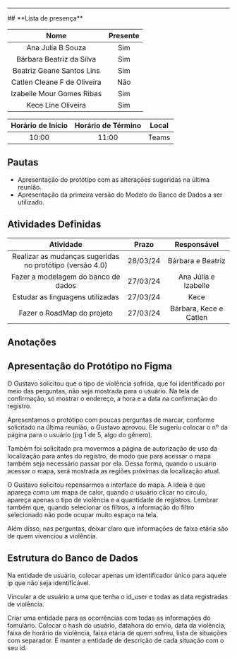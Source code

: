 <hr style="border: 0; height: 1px; background-color: #000000;">
## **Lista de presença**

| Nome | Presente |
|:----:|:--------:|
| Ana Julia B Souza | Sim |
| Bárbara Beatriz da Silva | Sim |
| Beatriz Geane Santos Lins | Sim |
| Catlen Cleane F de Oliveira | Não |
| Izabelle Mour Gomes Ribas| Sim |
| Kece Line Oliveira | Sim |

| Horário de Início | Horário de Término | Local |
|:-----------------:|:------------------:|:-----:|
| 10:00 | 11:00 | Teams|

## **Pautas**

* Apresentação do protótipo com as alterações sugeridas na última reunião.
* Apresentação da primeira versão do Modelo do Banco de Dados a ser utilizado.


## **Atividades Definidas**

| Atividade | Prazo | Responsável |
|:---------:|:-----:|:-----------:|
| Realizar as mudanças sugeridas no protótipo  (versão 4.0) | 28/03/24 | Bárbara e Beatriz | 
| Fazer a modelagem do banco de dados | 27/03/24 | Ana Júlia e Izabelle | 
| Estudar as linguagens utilizadas | 27/03/24 | Kece | 
| Fazer o RoadMap do projeto | 27/03/24 | Bárbara, Kece e Catlen | 

## **Anotações**

## **Apresentação do Protótipo no Figma**

O Gustavo solicitou que o tipo de violência sofrida, que foi identificado por meio das perguntas, não seja mostrada para o usuário. Na tela de confirmação, só mostrar o endereço, a hora e a data na confirmação do registro. 

Apresentamos o protótipo com poucas perguntas de marcar, conforme solicitado na última reunião, o Gustavo aprovou. Ele sugeriu colocar o nº da página para o usuário (pg 1 de 5, algo do gênero).

Também foi solicitado pra movermos a página de autorização de uso da localização para antes do registro, de modo que para acessar o mapa também seja necessário passar por ela. Dessa forma, quando o usuário acessar o mapa, será mostrada as regiões próximas da localização atual. 

O Gustavo solicitou repensarmos a interface do mapa. A ideia é que apareça como um mapa de calor, quando o usuário clicar no círculo, apareça apenas o tipo de violência e a quantidade de registros. Lembrar também que, quando selecionar os filtros, a informação do filtro selecionado não pode ocupar muito espaço na tela. 

Além disso, nas perguntas, deixar claro que informações de faixa etária são de quem vivenciou a violência. 

## **Estrutura do Banco de Dados**

Na entidade de usuário, colocar apenas um identificador único para aquele ip que não seja identificável.

Vincular a de usuário a uma que tenha o id_user e todas as data registradas de violência.

Criar uma entidade para as ocorrências com todas as informações do fomulário. Colocar o hash do usuário, datahora do envio, data da violência, faixa de horário da violência, faixa etária de quem sofreu, lista de situações com separador. E manter a entidade de descrição de cada situação com o seu id. 
